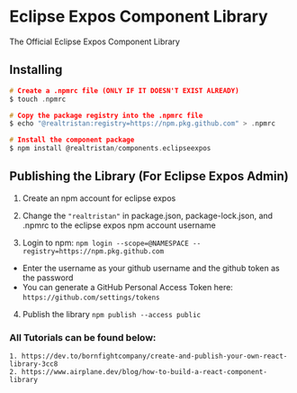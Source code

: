 # Eclipse Expos Component Library

The Official Eclipse Expos Component Library


## Installing
```c
# Create a .npmrc file (ONLY IF IT DOESN'T EXIST ALREADY)
$ touch .npmrc

# Copy the package registry into the .npmrc file
$ echo "@realtristan:registry=https://npm.pkg.github.com" > .npmrc

# Install the component package
$ npm install @realtristan/components.eclipseexpos
```

## Publishing the Library (For Eclipse Expos Admin)

1. Create an npm account for eclipse expos

2. Change the `"realtristan"` in package.json, package-lock.json, and .npmrc to the eclipse expos npm account username

3. Login to npm: `npm login --scope=@NAMESPACE --registry=https://npm.pkg.github.com`

- Enter the username as your github username and the github token as the password
- You can generate a GitHub Personal Access Token here: `https://github.com/settings/tokens`

4. Publish the library `npm publish --access public`

### All Tutorials can be found below:

```
1. https://dev.to/bornfightcompany/create-and-publish-your-own-react-library-3cc8
2. https://www.airplane.dev/blog/how-to-build-a-react-component-library
```

